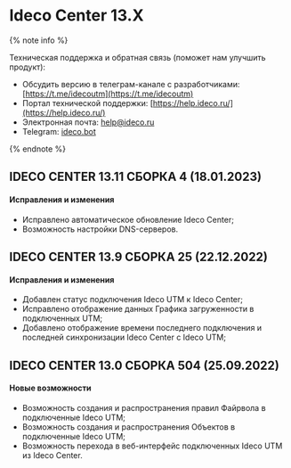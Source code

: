# Ideco Center 13.Х

{% note info %}

Техническая поддержка и обратная связь (поможет нам улучшить продукт):
* Обсудить версию в телеграм-канале с разработчиками: [https://t.me/idecoutm](https://t.me/idecoutm)
* Портал технической поддержки: [https://help.ideco.ru/](https://help.ideco.ru/)
* Электронная почта: help@ideco.ru
* Telegram: [ideco.bot](https://telegram.im/@ideco_support_bot)

{% endnote %}

## **IDECO CENTER 13.11 СБОРКА 4 (18.01.2023)**

#### **Исправления и изменения**

* Исправлено автоматическое обновление Ideco Center;
* Возможность настройки DNS-серверов.

## **IDECO CENTER 13.9 СБОРКА 25 (22.12.2022)**

#### **Исправления и изменения**
 
* Добавлен статус подключения Ideco UTM к Ideco Center; 
* Исправлено отображение данных Графика загруженности в подключенных UTM; 
* Добавлено отображение времени последнего подключения и последней синхронизации Ideco Center с Ideco UTM; 

## **IDECO CENTER 13.0 СБОРКА 504 (25.09.2022)**

#### Новые возможности

* Возможность создания и распространения правил Файрвола в подключенные Ideco UTM;
* Возможность создания и распространения Объектов в подключенные Ideco UTM;
* Возможность перехода в веб-интерфейс подключенных Ideco UTM из Ideco Center.

